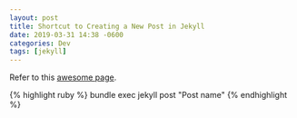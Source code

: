 ```yaml
---
layout: post
title: Shortcut to Creating a New Post in Jekyll
date: 2019-03-31 14:38 -0600
categories: Dev
tags: [jekyll]
---
```


Refer to this [awesome page][awesome-page].

{% highlight ruby %}
bundle exec jekyll post "Post name"
{% endhighlight %}


[awesome-page]: https://github.com/jekyll/jekyll-compose
